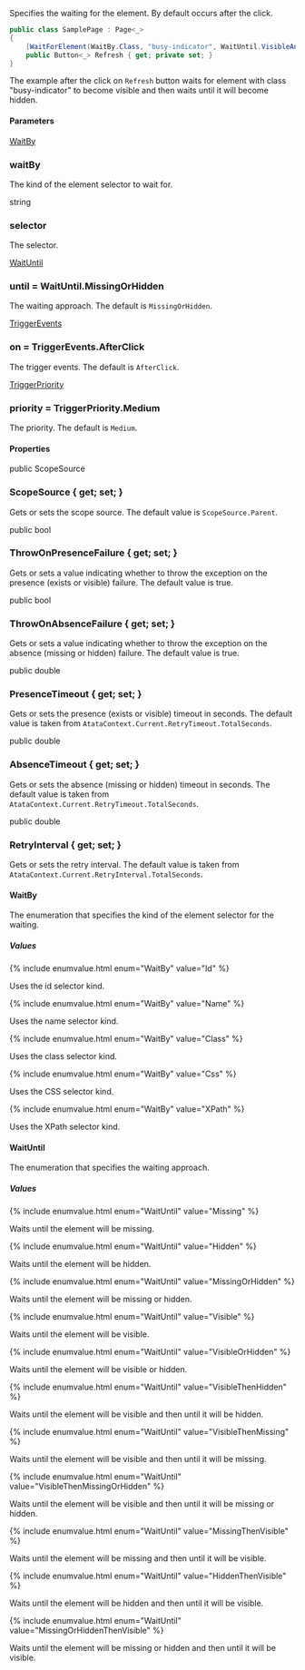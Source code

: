 Specifies the waiting for the element. By default occurs after the click.

```cs
public class SamplePage : Page<_>
{
    [WaitForElement(WaitBy.Class, "busy-indicator", WaitUntil.VisibleAndHidden)]
    public Button<_> Refresh { get; private set; }
}
```

The example after the click on `Refresh` button waits for element with class "busy-indicator" to become visible and then waits until it will become hidden.

#### Parameters

<div class="member">
    <span class="head"><a href="#waitby" class="type">WaitBy</a></span>
    <h3><span class="body" title="Required">waitBy</span></h3>
</div>

The kind of the element selector to wait for.

<div class="member">
    <span class="head"><span class="keyword">string</span></span>
    <h3><span class="body" title="Required">selector</span></h3>
</div>

The selector.

<div class="member">
    <span class="head"><a href="#waituntil" class="type">WaitUntil</a></span>
    <h3><span class="body">until</span><span class="tail"> = <span class="type">WaitUntil</span>.MissingOrHidden</span></h3>
</div>

The waiting approach. The default is `MissingOrHidden`.

<div class="member">
    <span class="head"><a href="#triggerevents" class="type">TriggerEvents</a></span>
    <h3><span class="body">on</span><span class="tail"> = <span class="type">TriggerEvents</span>.AfterClick</span></h3>
</div>

The trigger events. The default is `AfterClick`.

<div class="member">
    <span class="head"><a href="#triggerpriority" class="type">TriggerPriority</a></span>
    <h3><span class="body">priority</span><span class="tail"> = <span class="type">TriggerPriority</span>.Medium</span></h3>
</div>

The priority. The default is `Medium`.

#### Properties

<div class="member">
    <span class="head"><span class="keyword">public</span> <span class="type">ScopeSource</span></span>
    <h3><span class="body">ScopeSource</span><span class="tail"> { <span class="keyword">get</span>; <span class="keyword">set</span>; }</span></h3>
</div>

Gets or sets the scope source. The default value is `ScopeSource.Parent`.

<div class="member">
    <span class="head"><span class="keyword">public</span> <span class="keyword">bool</span></span>
    <h3><span class="body">ThrowOnPresenceFailure</span><span class="tail"> { <span class="keyword">get</span>; <span class="keyword">set</span>; }</span></h3>
</div>

Gets or sets a value indicating whether to throw the exception on the presence (exists or visible) failure. The default value is true.

<div class="member">
    <span class="head"><span class="keyword">public</span> <span class="keyword">bool</span></span>
    <h3><span class="body">ThrowOnAbsenceFailure</span><span class="tail"> { <span class="keyword">get</span>; <span class="keyword">set</span>; }</span></h3>
</div>

Gets or sets a value indicating whether to throw the exception on the absence (missing or hidden) failure. The default value is true.

<div class="member">
    <span class="head"><span class="keyword">public</span> <span class="keyword">double</span></span>
    <h3><span class="body">PresenceTimeout</span><span class="tail"> { <span class="keyword">get</span>; <span class="keyword">set</span>; }</span></h3>
</div>

Gets or sets the presence (exists or visible) timeout in seconds. The default value is taken from `AtataContext.Current.RetryTimeout.TotalSeconds`.

<div class="member">
    <span class="head"><span class="keyword">public</span> <span class="keyword">double</span></span>
    <h3><span class="body">AbsenceTimeout</span><span class="tail"> { <span class="keyword">get</span>; <span class="keyword">set</span>; }</span></h3>
</div>

Gets or sets the absence (missing or hidden) timeout in seconds. The default value is taken from `AtataContext.Current.RetryTimeout.TotalSeconds`.

<div class="member">
    <span class="head"><span class="keyword">public</span> <span class="keyword">double</span></span>
    <h3><span class="body">RetryInterval</span><span class="tail"> { <span class="keyword">get</span>; <span class="keyword">set</span>; }</span></h3>
</div>

Gets or sets the retry interval. The default value is taken from `AtataContext.Current.RetryInterval.TotalSeconds`.

<a id="waitby" class="header-anchor"></a>

#### WaitBy

The enumeration that specifies the kind of the element selector for the waiting.

##### Values

{% include enumvalue.html enum="WaitBy" value="Id" %}

Uses the id selector kind.

{% include enumvalue.html enum="WaitBy" value="Name" %}

Uses the name selector kind.

{% include enumvalue.html enum="WaitBy" value="Class" %}

Uses the class selector kind.

{% include enumvalue.html enum="WaitBy" value="Css" %}

Uses the CSS selector kind.

{% include enumvalue.html enum="WaitBy" value="XPath" %}

Uses the XPath selector kind.

<a id="waituntil" class="header-anchor"></a>

#### WaitUntil

The enumeration that specifies the waiting approach.

##### Values

{% include enumvalue.html enum="WaitUntil" value="Missing" %}

Waits until the element will be missing.

{% include enumvalue.html enum="WaitUntil" value="Hidden" %}

Waits until the element will be hidden.

{% include enumvalue.html enum="WaitUntil" value="MissingOrHidden" %}

Waits until the element will be missing or hidden.

{% include enumvalue.html enum="WaitUntil" value="Visible" %}

Waits until the element will be visible.

{% include enumvalue.html enum="WaitUntil" value="VisibleOrHidden" %}

Waits until the element will be visible or hidden.

{% include enumvalue.html enum="WaitUntil" value="VisibleThenHidden" %}

Waits until the element will be visible and then until it will be hidden.

{% include enumvalue.html enum="WaitUntil" value="VisibleThenMissing" %}

Waits until the element will be visible and then until it will be missing.

{% include enumvalue.html enum="WaitUntil" value="VisibleThenMissingOrHidden" %}

Waits until the element will be visible and then until it will be missing or hidden.

{% include enumvalue.html enum="WaitUntil" value="MissingThenVisible" %}

Waits until the element will be missing and then until it will be visible.

{% include enumvalue.html enum="WaitUntil" value="HiddenThenVisible" %}

Waits until the element will be hidden and then until it will be visible.

{% include enumvalue.html enum="WaitUntil" value="MissingOrHiddenThenVisible" %}

Waits until the element will be missing or hidden and then until it will be visible.